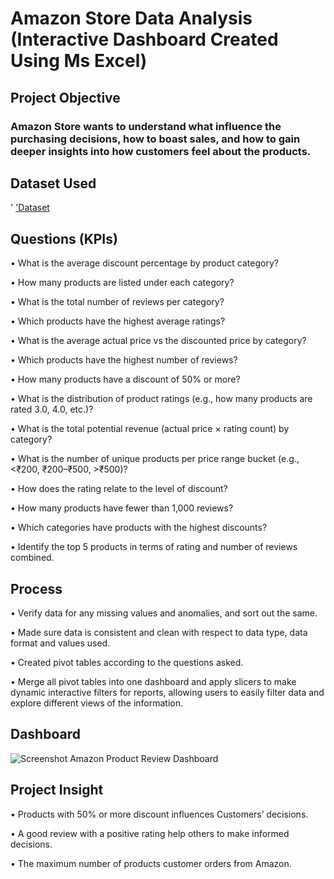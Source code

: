# Amazon Store Data Analysis (Interactive Dashboard Created Using Ms Excel)

## Project Objective

### Amazon Store wants to understand what influence the purchasing decisions, how to boast sales, and how to gain deeper insights into how customers feel about the products.
## Dataset Used
' <a href="https://github.com/Marryah007/Amazon_Data_Analysis_Dashboard/blob/main/Amazon%20Product%20Review.xlsx">'Dataset</a>

## Questions (KPIs)

•	What is the average discount percentage by product category?

•	How many products are listed under each category?

•	What is the total number of reviews per category? 

•	Which products have the highest average ratings?

•	What is the average actual price vs the discounted price by category? 

•	Which products have the highest number of reviews? 

•	How many products have a discount of 50% or more?

•	What is the distribution of product ratings (e.g., how many products are rated 3.0, 4.0, etc.)? 

•	What is the total potential revenue (actual price × rating count) by category? 

•	What is the number of unique products per price range bucket (e.g., <₹200, ₹200–₹500, >₹500)?

•	How does the rating relate to the level of discount?

•	How many products have fewer than 1,000 reviews?

•	Which categories have products with the highest discounts?

•	Identify the top 5 products in terms of rating and number of reviews combined.


## Process

•	Verify data for any missing values and anomalies, and sort out the same.

•	Made sure data is consistent and clean with respect to data type, data format and values used.

•	Created pivot tables according to the questions asked.

•	Merge all pivot tables into one dashboard and apply slicers to make dynamic interactive filters for reports, allowing users to easily filter data and explore different views of the information.

## Dashboard

![Screenshot Amazon Product Review Dashboard](https://github.com/user-attachments/assets/44b03887-27e6-4ae3-b33f-aeb8cf3c7c99)

## Project Insight

•	Products with 50% or more discount influences Customers’ decisions.

•	A good review with a positive rating help others to make informed decisions.

•	The maximum number of products customer orders from Amazon.
